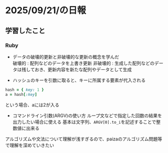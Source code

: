 # 2025/09/21/の日報
## 学習したこと
### Ruby
* データの破壊的更新と非破壊的な更新の概念を学んだ  
破壊的 : 配列などのデータを上書き更新
非破壊的 : 生成した配列などのデータは残しておき、更新内容を新たな配列やデータとして生成  

* ハッシュのキーを引数に取ると、キーに所属する要素が代入される
```ruby
hash = { key: 1 }
a = hash[:key]
```
という場合、aには2が入る  

* コマンドライン引数(ARGV)の使い方
ループ文などで指定した回数の結果を出力したい場合に使える
基本は文字列、`ARGV[0].to_i`を記述することで整数値に出来る

アルゴリズムや文法について理解が浅すぎるので、paizaのアルゴリズム問題等で理解を深めていきたい